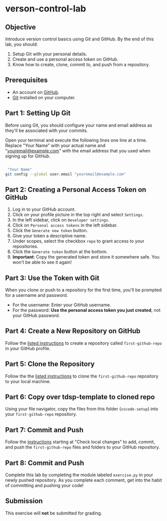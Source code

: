 


# verson-control-lab

## Objective
Introduce version control basics using Git and GitHub. By the end of this lab, you should:
1. Setup Git with your personal details.
2. Create and use a personal access token on GitHub.
3. Know how to create, clone, commit to, and push from a repository.

## Prerequisites
* An account on [GitHub](https://github.com/).
* [Git](https://git-scm.com/) installed on your computer.

## Part 1: Setting Up Git

Before using Git, you should configure your name and email address as they'll be associated with your commits. 

Open your terminal and execute the following lines one line at a time. Replace "Your Name" with your actual name and "youremail@example.com" with the email address that you used when signing up for GitHub.

```bash

 "Your Name"
git config --global user.email "youremail@example.com"
```

## Part 2: Creating a Personal Access Token on GitHub

1. Log in to your GitHub account.
2. Click on your profile picture in the top right and select `Settings`.
3. In the left sidebar, click on `Developer settings`.
4. Click on `Personal access tokens` in the left sidebar.
5. Click the `Generate new token` button.
6. Give your token a descriptive name.
7. Under scopes, select the checkbox `repo` to grant access to your repositories.
8. Click the `Generate token` button at the bottom.
9. **Important**: Copy the generated token and store it somewhere safe. You won't be able to see it again!

## Part 3: Use the Token with Git

When you clone or push to a repository for the first time, you'll be prompted for a username and password. 

- For the username: Enter your GitHub username.
- For the password: **Use the personal access token you just created**, not your GitHub password.

## Part 4: Create a New Repository on GitHub

Follow the [listed instructions](https://docs.github.com/en/get-started/quickstart/create-a-repo) to create a repository called `first-github-repo` in your GitHub profile.

## Part 5: Clone the Repository

Follow the the [listed instructions](https://docs.github.com/en/repositories/creating-and-managing-repositories/cloning-a-repository) to clone the `first-github-repo` repository to your local machine.

## Part 6: Copy over tdsp-template to cloned repo

Using your file navigator, copy the files from this folder (`vscode-setup`) into your `first-github-repo` repository.

## Part 7: Commit and Push

Follow the [instructions](https://dev.to/mrfrontend/git-101--step-2-add-stage-commit--push-3p3p) starting at "Check local changes" to add, commit, and push the `first-github-repo` files and folders to your GitHub repository.

## Part 8: Commit and Push

Complete this lab by completing the module labeled `exercise.py` in your newly pushed repository. As you complete each comment, get into the habit of committing and pushing your code!

## Submission

This exercise will **not** be submitted for grading.
